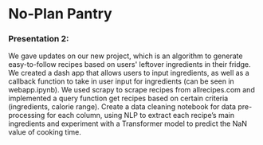 # No-Plan Pantry
### Presentation 2:
We gave updates on our new project, which is an algorithm to generate easy-to-follow recipes based on users' leftover ingredients in their fridge. We created a dash app that allows users to input ingredients, as well as a callback function to take in user input for ingredients (can be seen in webapp.ipynb). We used scrapy to scrape recipes from allrecipes.com and implemented a query function get recipes based on certain criteria (ingredients, calorie range). Create a data cleaning notebook for data pre-processing for each column, using NLP to extract each recipe’s main ingredients and experiment with a Transformer model to predict the NaN value of cooking time.
